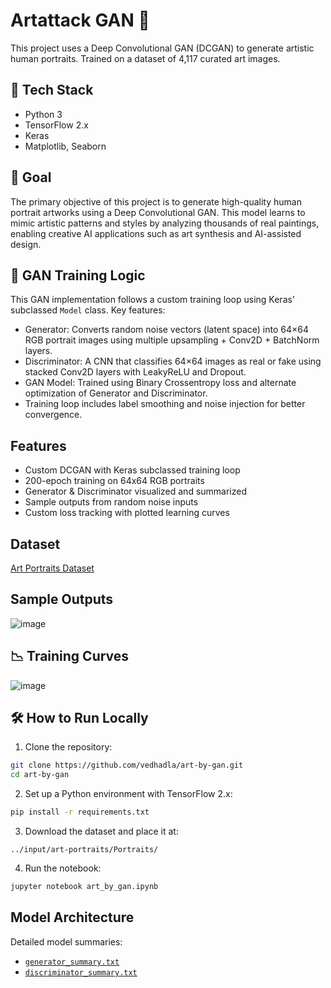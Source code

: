 # Artattack GAN 🎨

This project uses a Deep Convolutional GAN (DCGAN) to generate artistic human portraits. Trained on a dataset of 4,117 curated art images.

## 📌 Tech Stack

* Python 3
* TensorFlow 2.x
* Keras
* Matplotlib, Seaborn

## 🎯 Goal

The primary objective of this project is to generate high-quality human portrait artworks using a Deep Convolutional GAN. This model learns to mimic artistic patterns and styles by analyzing thousands of real paintings, enabling creative AI applications such as art synthesis and AI-assisted design.

## 🧠 GAN Training Logic

This GAN implementation follows a custom training loop using Keras' subclassed `Model` class. Key features:

* Generator: Converts random noise vectors (latent space) into 64×64 RGB portrait images using multiple upsampling + Conv2D + BatchNorm layers.
* Discriminator: A CNN that classifies 64×64 images as real or fake using stacked Conv2D layers with LeakyReLU and Dropout.
* GAN Model: Trained using Binary Crossentropy loss and alternate optimization of Generator and Discriminator.
* Training loop includes label smoothing and noise injection for better convergence.

## Features

* Custom DCGAN with Keras subclassed training loop
* 200-epoch training on 64x64 RGB portraits
* Generator & Discriminator visualized and summarized
* Sample outputs from random noise inputs
* Custom loss tracking with plotted learning curves

## Dataset

[Art Portraits Dataset](https://www.kaggle.com/datasets/karnikakapoor/art-portraits)

## Sample Outputs

![image](https://github.com/user-attachments/assets/35af771f-cd7e-4841-a62f-233936ed8d2b)


## 📉 Training Curves

![image](https://github.com/user-attachments/assets/a56e41e3-6816-4191-8764-107a5479308b)


## 🛠️ How to Run Locally

1. Clone the repository:

```bash
git clone https://github.com/vedhadla/art-by-gan.git
cd art-by-gan
```

2. Set up a Python environment with TensorFlow 2.x:

```bash
pip install -r requirements.txt
```

3. Download the dataset and place it at:

```
../input/art-portraits/Portraits/
```

4. Run the notebook:

```bash
jupyter notebook art_by_gan.ipynb
```

## Model Architecture

Detailed model summaries:

* [`generator_summary.txt`](./generator_summary.txt)
* [`discriminator_summary.txt`](./discriminator_summary.txt)
